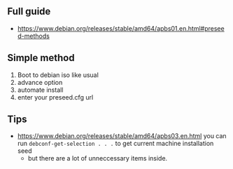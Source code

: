 ## Full guide
- <https://www.debian.org/releases/stable/amd64/apbs01.en.html#preseed-methods>

## Simple method
1. Boot to debian iso like usual
2. advance option
3. automate install
4. enter your preseed.cfg url


## Tips
- <https://www.debian.org/releases/stable/amd64/apbs03.en.html> you can run `debconf-get-selection . . .` to get current machine installation seed
	- but there are a lot of unneccessary items inside.
